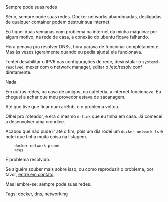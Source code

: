 Sempre pode suas redes

Sério, sempre pode suas redes. Docker networks abandonadas, desligadas de qualquer container podem destruir sua internet.

Eu fiquei duas semanas com problema na internet da minha máquina: por algum motivo, na rede de casa, a conexão do ubuntu ficava falhando.

Hora penava pra resolver DNSs, hora parava de funcionar completamente. Mas às vezes \(geralmente quando eu pedia ajuda\) ela funcionava.

Tentei desabilitar o IPV6 nas configurações de rede, desinstalar o `systemd-resolved`, mexer com o network manager, editar o /etc/resolv.conf diretamente.

Nada.

Em outras redes, na casa de amigos, na cafeteria, a internet funcionava. Eu cheguei a achar que meu provedor estava de sacanagem.

Até que tive que ficar num airBnb, e o problema voltou.

Olhei pro roteador, e era o mesmo `d-link` que eu tinha em casa. Já comecei a desenvolver uma crendice.

Acabou que não pude ir até o fim, pois um dia rodei um `docker network ls` e notei que tinha muita coisa na listagem.

        docker network prune
        >Yes

E problema resolvido.

Se alguém souber mais sobre isso, ou como reproduzir o problema, por favor, [entre em contato](mailto:gui.garcia67@gmail.com).

Mas lembre-se: sempre pode suas redes.

Tags: docker, dns, networking
